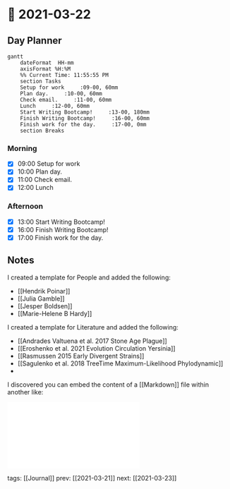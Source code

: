 # 📆 2021-03-22

## Day Planner

```mermaid
gantt
    dateFormat  HH-mm
    axisFormat %H:%M
    %% Current Time: 11:55:55 PM
    section Tasks
    Setup for work     :09-00, 60mm
    Plan day.     :10-00, 60mm
    Check email.     :11-00, 60mm
    Lunch     :12-00, 60mm
    Start Writing Bootcamp!     :13-00, 180mm
    Finish Writing Bootcamp!     :16-00, 60mm
    Finish work for the day.     :17-00, 0mm
    section Breaks

```

### Morning

- [x] 09:00 Setup for work
- [x] 10:00 Plan day.
- [x] 11:00 Check email.
- [x] 12:00 Lunch

### Afternoon

- [x] 13:00 Start Writing Bootcamp!
- [x] 16:00 Finish Writing Bootcamp!
- [x] 17:00 Finish work for the day.

## Notes

I created a template for People and added the following:

- [[Hendrik Poinar]]
- [[Julia Gamble]]
- [[Jesper Boldsen]]
- [[Marie-Helene B Hardy]]

I created a template for Literature and added the following:

- [[Andrades Valtuena et al. 2017 Stone Age Plague]]
- [[Eroshenko et al. 2021 Evolution Circulation Yersinia]]
- [[Rasmussen 2015 Early Divergent Strains]]
- [[Sagulenko et al. 2018 TreeTime Maximum-Likelihood Phylodynamic]]
- 

I discovered you can embed the content of a [[Markdown]] file within another like:

![](Kalkauskas%20et%20al.%202021%20Sampling%20Bias%20Model.md)

tags: [[Journal]]
prev: [[2021-03-21]]
next: [[2021-03-23]]